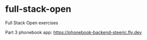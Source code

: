 # full-stack-open

Full Stack Open exercises

Part 3 phonebook app: https://phonebook-backend-steeric.fly.dev
